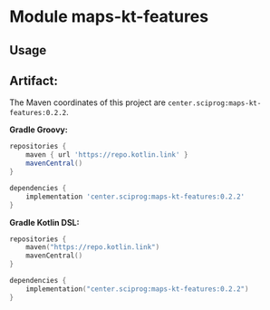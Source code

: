 # Module maps-kt-features



## Usage

## Artifact:

The Maven coordinates of this project are `center.sciprog:maps-kt-features:0.2.2`.

**Gradle Groovy:**
```groovy
repositories {
    maven { url 'https://repo.kotlin.link' }
    mavenCentral()
}

dependencies {
    implementation 'center.sciprog:maps-kt-features:0.2.2'
}
```
**Gradle Kotlin DSL:**
```kotlin
repositories {
    maven("https://repo.kotlin.link")
    mavenCentral()
}

dependencies {
    implementation("center.sciprog:maps-kt-features:0.2.2")
}
```
